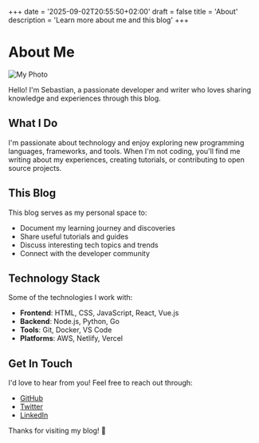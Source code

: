 +++
date = '2025-09-02T20:55:50+02:00'
draft = false
title = 'About'
description = 'Learn more about me and this blog'
+++

# About Me

![My Photo](/images/profile.jpg)

Hello! I'm Sebastian, a passionate developer and writer who loves sharing knowledge and experiences through this blog.

## What I Do

I'm passionate about technology and enjoy exploring new programming languages, frameworks, and tools. When I'm not coding, you'll find me writing about my experiences, creating tutorials, or contributing to open source projects.

## This Blog

This blog serves as my personal space to:

- Document my learning journey and discoveries
- Share useful tutorials and guides
- Discuss interesting tech topics and trends
- Connect with the developer community

## Technology Stack

Some of the technologies I work with:

- **Frontend**: HTML, CSS, JavaScript, React, Vue.js
- **Backend**: Node.js, Python, Go
- **Tools**: Git, Docker, VS Code
- **Platforms**: AWS, Netlify, Vercel

## Get In Touch

I'd love to hear from you! Feel free to reach out through:

- [GitHub](https://github.com/yourusername)
- [Twitter](https://twitter.com/yourusername)
- [LinkedIn](https://linkedin.com/in/yourusername)

Thanks for visiting my blog! 🚀
